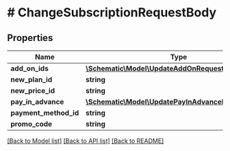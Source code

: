 # # ChangeSubscriptionRequestBody

## Properties

Name | Type | Description | Notes
------------ | ------------- | ------------- | -------------
**add_on_ids** | [**\Schematic\Model\UpdateAddOnRequestBody[]**](UpdateAddOnRequestBody.md) |  |
**new_plan_id** | **string** |  |
**new_price_id** | **string** |  |
**pay_in_advance** | [**\Schematic\Model\UpdatePayInAdvanceRequestBody[]**](UpdatePayInAdvanceRequestBody.md) |  |
**payment_method_id** | **string** |  | [optional]
**promo_code** | **string** |  | [optional]

[[Back to Model list]](../../README.md#models) [[Back to API list]](../../README.md#endpoints) [[Back to README]](../../README.md)
